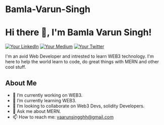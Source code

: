 # Bamla-Varun-Singh
# Hi there 👋, I'm Bamla Varun Singh!

[![Your LinkedIn](https://img.shields.io/badge/LinkedIn-Profile-blue)](www.linkedin.com/in/bamla-varun-singh-b05245259)
[![Your Medium](https://img.shields.io/badge/Medium-Profile-black)](https://medium.com/@vaarunsingghh)
[![Your Twitter](https://img.shields.io/badge/Twitter-Profile-blue)](https://x.com/vaarunsingghh)

I'm an avid Web Developer and intrested to learn WEB3 technology. I'm here to help the world learn to code, do great things with MERN and other cool stuff.

## About Me
- 🔭 I’m currently working on WEB3.
- 🌱 I’m currently learning WEB3.
- 👯 I’m looking to collaborate on Web3 Devs, solidity Developers.
- 💬 Ask me about MERN.
- 📫 How to reach me: vaarunsingghh@gmail.com
